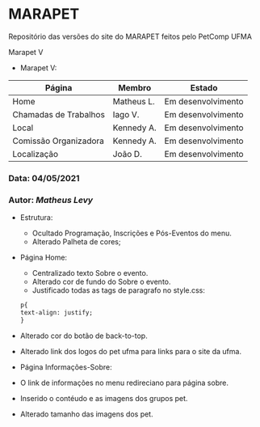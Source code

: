 # MARAPET 
Repositório das versões do site do MARAPET feitos pelo PetComp UFMA

Marapet V

* Marapet V:

Página                | Membro       | Estado
--------------------- | ------------ | ------
Home                  | Matheus L.   | Em desenvolvimento
Chamadas de Trabalhos | Iago V.      | Em desenvolvimento
Local                 | Kennedy A.   | Em desenvolvimento
Comissão Organizadora | Kennedy A.   | Em desenvolvimento
Localização           | João D.      | Em desenvolvimento


### Data: **04/05/2021**
### Autor: _Matheus Levy_

* Estrutura:
  * Ocultado Programação, Inscrições e Pós-Eventos do menu.
  * Alterado Palheta de cores;

* Página Home:
  * Centralizado texto Sobre o evento.
  * Alterado cor de fundo do Sobre o evento.
  * Justificado todas as tags de paragrafo no style.css:
  ~~~~html
  p{
  text-align: justify;
  }
  ~~~~
 * Alterado cor do botão de back-to-top.
 * Alterado link dos logos do pet ufma para links para o site da ufma. 
* Página Informações-Sobre:
 * O link de informações no menu redireciano para página sobre.
 * Inserido o contéudo e as imagens dos grupos pet.
 * Alterado tamanho das imagens dos pet.
